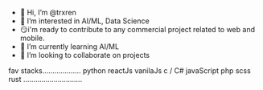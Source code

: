 - 👋 Hi, I’m @trxren
- 👀 I’m interested in AI/ML, Data Science
- 😏i'm ready to contribute to any commercial project related to web and mobile.
- 🌱 I’m currently learning AI/ML
- 💞️ I’m looking to collaborate on projects

fav stacks...................
python
reactJs
vanilaJs
c / C#
javaScript
php
scss
rust
.............................
<!---
trxren/trxren is a ✨ special ✨ repository because its `README.md` (this file) appears on your GitHub profile.
You can click the Preview link to take a look at your changes.
--->
